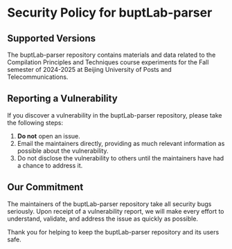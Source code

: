 # Security Policy for buptLab-parser

## Supported Versions

The buptLab-parser repository contains materials and data related to the Compilation Principles and Techniques course experiments for the Fall semester of 2024-2025 at Beijing University of Posts and Telecommunications.

## Reporting a Vulnerability

If you discover a vulnerability in the buptLab-parser repository, please take the following steps:

1. **Do not** open an issue.
2. Email the maintainers directly, providing as much relevant information as possible about the vulnerability.
3. Do not disclose the vulnerability to others until the maintainers have had a chance to address it.

## Our Commitment

The maintainers of the buptLab-parser repository take all security bugs seriously. Upon receipt of a vulnerability report, we will make every effort to understand, validate, and address the issue as quickly as possible.

Thank you for helping to keep the buptLab-parser repository and its users safe.
